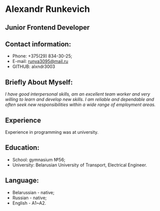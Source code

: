 # Alexandr Runkevich
## Junior Frontend Developer

## Contact information:
 * Phone: +375(29) 834-30-25;
 * E-mail: runya3095@mail.ru
 * GITHUB: alxndr3003

## Briefly About Myself:
*I have good interpersonal skills, am an excellent team worker and very willing to learn and develop new skills. I am reliable and dependable and often seek new responsibilities within a wide range of employment areas.*
## Experience
Experience in programming was at university.
## Education:
* School: gymnasium №56;
* University: Belarusian University of Transport, Electrical Engineer.
## Language:
* Belarussian - native;
* Russian - native;
* English - A1~A2.